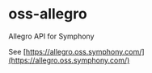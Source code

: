 # oss-allegro
Allegro API for Symphony

See [https://allegro.oss.symphony.com/](https://allegro.oss.symphony.com/)
